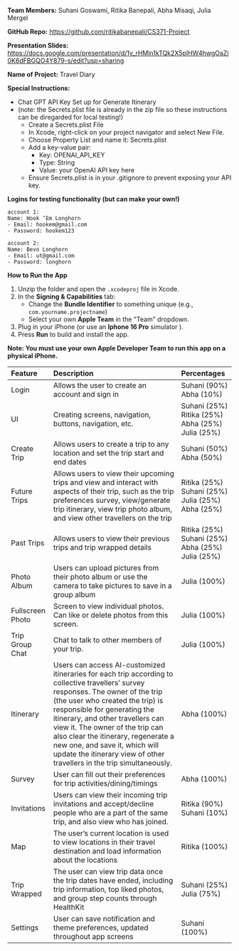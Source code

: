 **Team Members:** Suhani Goswami, Ritika Banepali, Abha Misaqi, Julia Mergel

**GitHub Repo:** https://github.com/ritikabanepali/CS371-Project

**Presentation Slides:** https://docs.google.com/presentation/d/1y_rHMln1kTQk2X5pIHW4hwgOaZj0K6dFBGQO4Y879-s/edit?usp=sharing

**Name of Project:** Travel Diary

**Special Instructions:**
- Chat GPT API Key Set up for Generate Itinerary
- (note: the Secrets.plist file is already in the zip file so these instructions can be diregarded for local testing!)
  - Create a Secrets.plist File
  - In Xcode, right-click on your project navigator and select New File.
  - Choose Property List and name it: Secrets.plist
  - Add a key-value pair:
    - Key: OPENAI_API_KEY
    - Type: String
    - Value: your OpenAI API key here
  - Ensure Secrets.plist is in your .gitignore to prevent exposing your API key.
 
**Logins for testing functionality (but can make your own!)**
    
    account 1:
    Name: Hook ‘Em Longhorn
    - Email: hookem@gmail.com 
    - Password: hookem123
    
    account 2:
    Name: Bevo Longhorn
    - Email: ut@gmail.com
    - Password: longhorn
    
**How to Run the App**

1. Unzip the folder and open the `.xcodeproj` file in Xcode.
2. In the **Signing & Capabilities** tab:
   - Change the **Bundle Identifier** to something unique (e.g., `com.yourname.projectname`)
   - Select your own **Apple Team** in the "Team" dropdown.
3. Plug in your iPhone (or use an **Iphone 16 Pro** simulator ).
4. Press **Run**  to build and install the app.

**Note: You must use your own Apple Developer Team to run this app on a physical iPhone.**

| Feature  | Description   | Percentages |
| :---  |  :---  | :--- |
| Login  | Allows the user to create an account and sign in  | Suhani (90%) Abha (10%) |
| UI  | Creating screens, navigation, buttons, navigation, etc. | Suhani (25%) Ritika (25%) <br/> Abha (25%) <br/> Julia (25%) |
| Create Trip | Allows users to create a trip to any location and set the trip start and end dates  | Suhani (50%) Abha (50%) |
| Future Trips| Allows users to view their upcoming trips and view and interact with aspects of their trip, such as the trip preferences survey, view/generate trip itinerary, view trip photo album, and view other travellers on the trip| Ritika (25%) Suhani (25%) <br/> Julia (25%) <br/> Abha (25%) |
| Past Trips | Allows users to view their previous trips and trip wrapped details | Ritika (25%) Suhani (25%) Abha (25%) <br/> Julia (25%) |
| Photo Album | Users can upload pictures from their photo album or use the camera to take pictures to save in a group album | Julia (100%) |
| Fullscreen Photo | Screen to view individual photos. Can like or delete photos from this screen. | Julia (100%) |
| Trip Group Chat | Chat to talk to other members of your trip. | Julia (100%) |
| Itinerary | Users can access AI-customized itineraries for each trip according to collective travellers’ survey responses. The owner of the trip (the user who created the trip) is responsible for generating the itinerary, and other travellers can view it. The owner of the trip can also clear the itinerary, regenerate a new one, and save it, which will update the itinerary view of other travellers in the trip simultaneously. | Abha (100%) |
| Survey | User can fill out their preferences for trip activities/dining/timings | Abha (100%) |
| Invitations | Users can view their incoming trip invitations and accept/decline people who are a part of the same trip, and also view who has joined. | Ritika (90%) Suhani (10%) |
| Map | The user’s current location is used to view locations in their travel destination and load information about the locations | Ritika (100%) |
| Trip Wrapped | The user can view trip data once the trip dates have ended, including trip information, top liked photos, and group step counts through HealthKit | Suhani (25%) Julia (75%) |
| Settings | User can save notification and theme preferences, updated throughout app screens | Suhani (100%) |
